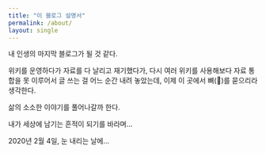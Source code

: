 ```yaml
---
title: "이 블로그 설명서"
permalink: /about/
layout: single
---
```


내 인생의 마지막 블로그가 될 것 같다.

위키를 운영하다가 자료를 다 날리고 재기했다가, 다시 여러 위키를 사용해보다 자료 통합을 못 이루어서 글 쓰는 걸 어느 순간 내려 놓았는데, 이제 이 곳에서 뼈(🦴)를 묻으리라 생각한다.

삶의 소소한 이야기를 풀어나갈까 한다.

내가 세상에 남기는 흔적이 되기를 바라며...

2020년 2월 4일, 눈 내리는 날에...